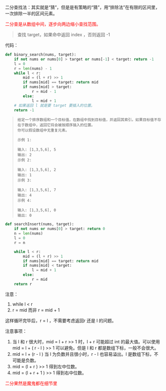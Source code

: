 二分查找法：其实就是“猜”，但是是有策略的“猜”，用“排除法”在有限的区间里，一次排除一半的区间元素。

<font color=red>二分查是从数组中间，逐步向两边缩小查找范围。</font>

> 查找 target，如果命中返回 index ，否则返回 -1

代码：

```python
def binary_search(nums, target):
    if not nums or nums[0] > target or nums[-1] < target: return -1
    l = 0
    r = len(nums) - 1
    while l < r:
        mid = (l + r) >> 1
        if nums[mid] == target: return mid
        if nums[mid] > target:
            r = mid - 1
        else:
            l = mid + 1
    # 如果返回 l 就是要 target 要插入的位置。 
    return -1
```



> ```
> 给定一个排序数组和一个目标值，在数组中找到目标值，并返回其索引。如果目标值不存在于数组中，返回它将会被按顺序插入的位置。
> 你可以假设数组中无重复元素。
> 
> 示例 1:
> 
> 输入: [1,3,5,6], 5
> 输出: 2
> 示例 2:
> 
> 输入: [1,3,5,6], 2
> 输出: 1
> 示例 3:
> 
> 输入: [1,3,5,6], 7
> 输出: 4
> 示例 4:
> 
> 输入: [1,3,5,6], 0
> 输出: 0
> ```

```python
def searchInsert(nums, target):
    if not nums or nums[0] > target: return 0
    n = len(nums)
    l = 0
    r = n

    while l < r:
        mid = (l + r) >> 1
        if nums[mid] == target: return mid
        if nums[mid] < target:
            l = mid + 1
        else:
            r = mid
    return r
```

注意：

1. while l < r
2. r = mid 而非 r = mid + 1

这样循环完毕后，r = l ，不需要考虑返回r 还是 l 的问题。



注意事项：

1. 当 l 和 r 很大时，mid = l + r >> 1 时，l + r 可能超过 int 的最大值。可以使用 mid = l + ( r - l ) >> 1 可以避免。但是 l 和 r 都是数组下标，一般不会很大。
2. mid = l + (r - l ) 当 l 为负数并且很小时，r - l 也容易溢出。l 是数组下标，不可能是负数。
3. mid = (l + r ) >> 1 得到左中位数。
4. mid = (l + r + 1 ) >> 1 得到右中位数。

<font color=red>二分果然是魔鬼都在细节里</font>